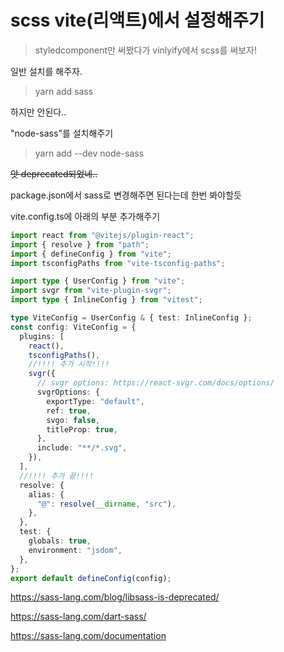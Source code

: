 # scss vite(리액트)에서 설정해주기

> styledcomponent만 써봤다가 vinlyify에서 scss를 써보자!

일반 설치를 해주자.

> yarn add sass

하지만 안된다..

"node-sass"를 설치해주기

> yarn add --dev node-sass

~~앗 deprecated되었네..~~

package.json에서 sass로 변경해주면 된다는데 한번 봐야할듯

vite.config.ts에 아래의 부분 추가해주기

```ts
import react from "@vitejs/plugin-react";
import { resolve } from "path";
import { defineConfig } from "vite";
import tsconfigPaths from "vite-tsconfig-paths";

import type { UserConfig } from "vite";
import svgr from "vite-plugin-svgr";
import type { InlineConfig } from "vitest";

type ViteConfig = UserConfig & { test: InlineConfig };
const config: ViteConfig = {
  plugins: [
    react(),
    tsconfigPaths(),
    //!!!! 추가 시작!!!!
    svgr({
      // svgr options: https://react-svgr.com/docs/options/
      svgrOptions: {
        exportType: "default",
        ref: true,
        svgo: false,
        titleProp: true,
      },
      include: "**/*.svg",
    }),
  ],
  //!!!! 추가 끝!!!!
  resolve: {
    alias: {
      "@": resolve(__dirname, "src"),
    },
  },
  test: {
    globals: true,
    environment: "jsdom",
  },
};
export default defineConfig(config);
```

https://sass-lang.com/blog/libsass-is-deprecated/

https://sass-lang.com/dart-sass/

https://sass-lang.com/documentation
